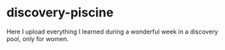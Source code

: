 # discovery-piscine
Here I upload everything I learned during a wonderful week in a discovery pool, only for women.
